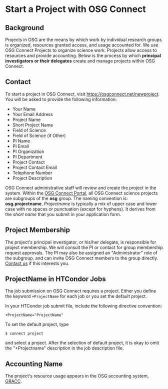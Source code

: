# Start a Project with OSG Connect

Background
----------

Projects in OSG are the means by which work by individual research groups is
organized, resources granted access, and usage accounted for. We use OSG
Connect Projects to organize science work. Projects allow access to resources
and provide accounting. Below is the process by which **principal
investigators or their delegates** create and manage projects within OSG
Connect.

Contact
-------

To start a project in OSG Connect, visit <https://osgconnect.net/newproject>.
 You will be asked to provide the following information:
 
-    Your Name
-    Your Email Address
-    Project Name
-    Short Project Name
-    Field of Science
-    Field of Science (if Other)
-    PI Name
-    PI Email
-    PI Organization
-    PI Department
-    Project Contact
-    Project Contact Email
-    Telephone Number
-    Project Description

OSG Connect administrative staff will review and create the project in the
system.  Within the [OSG Connect Portal](<https://portal.osgconnect.net/>), all
OSG Connect science projects are subgroups of the **osg** group. The naming
convention is: **osg.projectname**. *Projectname* is typically a mix of upper
case and lower case with no spaces or punctuation (except for hyphens). It
derives from the *short name* that you submit in your application form.

Project Membership
------------------

The project's principal investigator, or his/her delegate, is responsible for
project membership. We will consult the PI or contact for group membership
request approvals. The PI may also be assigned an "Administrator" role of the
subgroup, and can invite OSG Connect members to the group directly. [Contact
us](<mailto:support@osgconnect.net>) if this interests you.

ProjectName in HTCondor Jobs
----------------------------
The job submission on OSG Connect requires a project. Either you define the keyword `+ProjectName` for each job or you set the default project. 

In your HTCondor job submit file, include the following directive convention:

    +ProjectName="ProjectName"

To set the default project, type 

    $ connect project 
    
 and select a project. After the selection of default project, it is okay to omit the "+Projectname" description in the job description file.


Accounting Name
---------------

The project's resource usage appears in the OSG accounting system, [GRACC](<https://gracc.opensciencegrid.org/>). 


